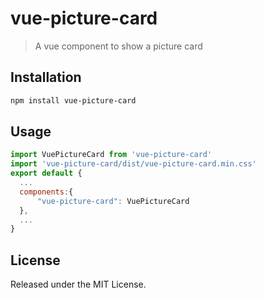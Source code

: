 # vue-picture-card

> A vue component to show a picture card

## Installation
``` bash
npm install vue-picture-card
```

## Usage
``` javascript
import VuePictureCard from 'vue-picture-card'
import 'vue-picture-card/dist/vue-picture-card.min.css'
export default {
  ...
  components:{
      "vue-picture-card": VuePictureCard
  },
  ...
}
```

## License
Released under the MIT License.
